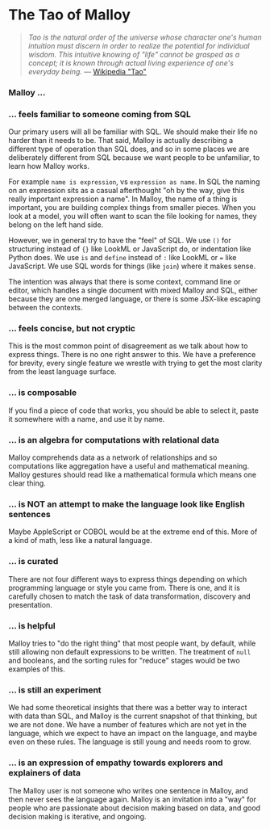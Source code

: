 # The Tao of Malloy

> *Tao is the natural order of the universe whose character one's human intuition must discern in order to realize the potential for individual wisdom. This intuitive knowing of "life" cannot be grasped as a concept; it is known through actual living experience of one's everyday being.* — [Wikipedia "Tao"](https://en.wikipedia.org/wiki/Tao)

### Malloy …

### … feels familiar to someone coming from SQL
Our primary users will all be familiar with SQL. We should make their life no harder than it needs to be. That said, Malloy is actually describing a different type of operation than SQL does, and so in some places we are deliberately different from SQL because we want people to be unfamiliar, to learn how Malloy works.

For example `name is expression`, vs `expression as name`. In SQL the naming on an expression sits as a casual afterthought "oh by the way, give this really important expression a name". In Malloy, the name of a thing is important, you are building complex things from smaller pieces. When you look at a model, you will often want to scan the file looking for names, they belong on the left hand side.


However, we in general try to have the "feel" of SQL. We use `()` for structuring instead of `{}` like LookML or JavaScript do, or indentation like Python does. We use `is` and `define` instead of `:` like LookML or `=` like JavaScript. We use SQL words for things (like `join`) where it makes sense.


The intention was always that there is some context, command line or editor, which handles a single document with mixed Malloy and SQL, either because they are one merged language, or there is some JSX-like escaping between the contexts.

### … feels concise, but not cryptic
This is the most common point of disagreement as we talk about how to express things. There is no one right answer to this. We have a preference for brevity, every single feature we wrestle with trying to get the most clarity from the least language surface.

### … is composable
If you find a piece of code that works, you should be able to select it, paste it somewhere with a name, and use it by name.

### … is an algebra for computations with relational data
Malloy comprehends data as a network of relationships and so computations like aggregation have a useful and mathematical meaning. Malloy gestures should read like a mathematical formula which means one clear thing.

### … is NOT an attempt to make the language look like English sentences
Maybe AppleScript or COBOL would be at the extreme end of this. More of a kind of math, less like a natural language.

### … is curated
There are not four different ways to express things depending on which programming language or style you came from. There is one, and it is carefully chosen to match the task of data transformation, discovery and presentation.

### … is helpful
Malloy tries to "do the right thing" that most people want, by default, while still allowing non default expressions to be written. The treatment of `null` and booleans, and the sorting rules for "reduce" stages would be two examples of this.

### … is still an experiment
We had some theoretical insights that there was a better way to interact with data than SQL, and Malloy is the current snapshot of that thinking, but we are not done. We have a number of features which are not yet in the language, which we expect to have an impact on the language, and maybe even on these rules. The language is still young and needs room to grow.

### … is an expression of empathy towards explorers and explainers of data
The Malloy user is not someone who writes one sentence in Malloy, and then never sees the language again. Malloy is an invitation into a "way" for people who are passionate about decision making based on data, and good decision making is iterative, and ongoing.
